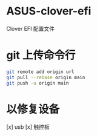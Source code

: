 # ASUS-clover-efi
Clover EFI 配置文件
# git 上传命令行
```bash
git remote add origin url
git pull --rebase origin main
git push -u origin main
```
# 以修复设备
[x] usb
[x] 触控板
